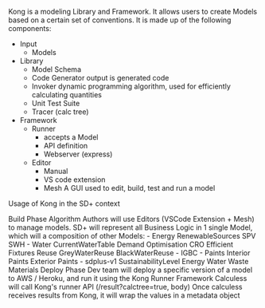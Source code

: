 Kong is a modeling Library and Framework. It allows users to create Models based on a certain set of conventions.
It is made up of the following components:

- Input
    - Models
- Library
    - Model Schema
    - Code Generator
        output is generated code
    - Invoker
        dynamic programming algorithm, used for efficiently calculating quantities
    - Unit Test Suite
    - Tracer (calc tree)
- Framework
    - Runner
        - accepts a Model
        - API definition
        - Webserver (express)
    - Editor
        - Manual
        - VS code extension
        - Mesh
            A GUI used to edit, build, test and run a model

Usage of Kong in the SD+ context

Build Phase
    Algorithm Authors will use Editors (VSCode Extension + Mesh) to manage models.
    SD+ will represent all Business Logic in 1 single Model, which will a composition of other Models:
        - Energy
            RenewableSources
                SPV
                SWH
        - Water
            CurrentWaterTable
            Demand Optimisation
                CRO
                Efficient Fixtures
            Reuse
                GreyWaterReuse
                BlackWaterReuse
        - IGBC
        - Paints
            Interior Paints
            Exterior Paints
        - sdplus-v1
            SustainabilityLevel
            Energy
            Water
            Waste
            Materials
Deploy Phase
    Dev team will deploy a specific version of a model to AWS / Heroku, and run it using the Kong Runner Framework
    Calculess will call Kong's runner API (/result?calctree=true, body)
    Once calculess receives results from Kong, it will wrap the values in a metadata object